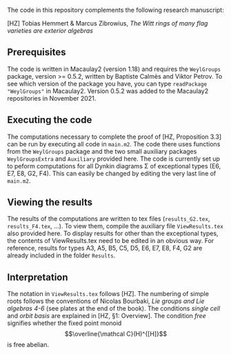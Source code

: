 
The code in this repository complements the following research manuscript:

[HZ] Tobias Hemmert & Marcus Zibrowius, *The Witt rings of many flag varieties are exterior algebras*

## Prerequisites

The code is written in Macaulay2 (version 1.18) and requires the `WeylGroups` package, version >= 0.5.2, written by Baptiste Calmès and Viktor Petrov.  To see which version of the package you have, you can type `readPackage "WeylGroups"` in Macaulay2.  Version 0.5.2 was added to the Macaulay2 repositories in November 2021.

## Executing the code

The computations necessary to complete the proof of [HZ, Proposition 3.3] can be run by executing all code in `main.m2`.  The code there uses functions from the `WeylGroups` package and the two small auxiliary packages `WeylGroupsExtra` and `Auxiliary` provided here.  The code is currently set up to peform computations for all Dynkin diagrams Σ of exceptional types (E6, E7, E8, G2, F4).  This can easily be changed by editing the very last line of `main.m2`.

## Viewing the results

The results of the computations are written to tex files (`results_G2.tex`, `results_F4.tex`, ...).  To view them, compile the auxiliary file `ViewResults.tex` also provided here.  To display results for other than the exceptional types, the contents of ViewResults.tex need to be edited in an obvious way.  For reference, results for types A3, A5, B5, C5, D5, E6, E7, E8, F4, G2 are already included in the folder `Results`.

## Interpretation

The notation in `ViewResults.tex` follows [HZ]. The numbering of simple roots follows the conventions of Nicolas Bourbaki, *Lie groups and Lie algebras 4-6* (see plates at the end of the book).  The conditions *single cell* and *orbit basis* are explained in [HZ, §1: Overview].  The condition *free* signifies whether the fixed point monoid $$\overline{\mathcal C}(H)^{[H]}$$ is free abelian.

